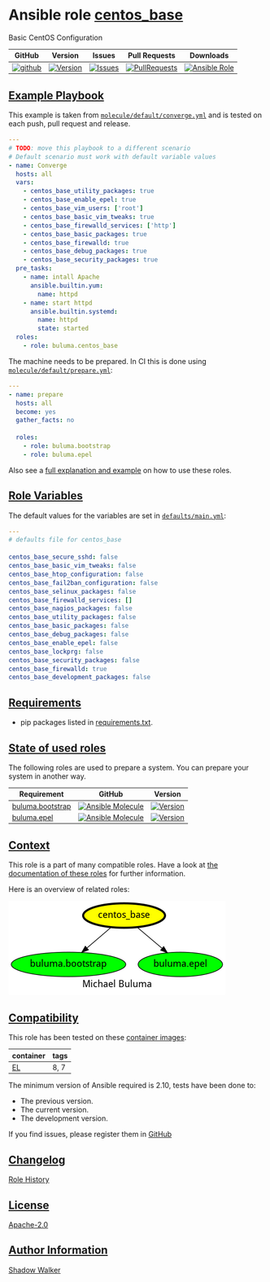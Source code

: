# Ansible role [centos_base](https://galaxy.ansible.com/ui/standalone/roles/buluma/centos_base/documentation)

Basic CentOS Configuration

|GitHub|Version|Issues|Pull Requests|Downloads|
|------|-------|------|-------------|---------|
|[![github](https://github.com/buluma/ansible-role-centos_base/actions/workflows/molecule.yml/badge.svg)](https://github.com/buluma/ansible-role-centos_base/actions/workflows/molecule.yml)|[![Version](https://img.shields.io/github/release/buluma/ansible-role-centos_base.svg)](https://github.com/buluma/ansible-role-centos_base/releases/)|[![Issues](https://img.shields.io/github/issues/buluma/ansible-role-centos_base.svg)](https://github.com/buluma/ansible-role-centos_base/issues/)|[![PullRequests](https://img.shields.io/github/issues-pr-closed-raw/buluma/ansible-role-centos_base.svg)](https://github.com/buluma/ansible-role-centos_base/pulls/)|[![Ansible Role](https://img.shields.io/ansible/role/d/buluma/centos_base)](https://galaxy.ansible.com/ui/standalone/roles/buluma/centos_base/documentation)|

## [Example Playbook](#example-playbook)

This example is taken from [`molecule/default/converge.yml`](https://github.com/buluma/ansible-role-centos_base/blob/master/molecule/default/converge.yml) and is tested on each push, pull request and release.

```yaml
---
# TODO: move this playbook to a different scenario
# Default scenario must work with default variable values
- name: Converge
  hosts: all
  vars:
    - centos_base_utility_packages: true
    - centos_base_enable_epel: true
    - centos_base_vim_users: ['root']
    - centos_base_basic_vim_tweaks: true
    - centos_base_firewalld_services: ['http']
    - centos_base_basic_packages: true
    - centos_base_firewalld: true
    - centos_base_debug_packages: true
    - centos_base_security_packages: true
  pre_tasks:
    - name: intall Apache
      ansible.builtin.yum:
        name: httpd
    - name: start httpd
      ansible.builtin.systemd:
        name: httpd
        state: started
  roles:
    - role: buluma.centos_base
```

The machine needs to be prepared. In CI this is done using [`molecule/default/prepare.yml`](https://github.com/buluma/ansible-role-centos_base/blob/master/molecule/default/prepare.yml):

```yaml
---
- name: prepare
  hosts: all
  become: yes
  gather_facts: no

  roles:
    - role: buluma.bootstrap
    - role: buluma.epel
```

Also see a [full explanation and example](https://buluma.github.io/how-to-use-these-roles.html) on how to use these roles.

## [Role Variables](#role-variables)

The default values for the variables are set in [`defaults/main.yml`](https://github.com/buluma/ansible-role-centos_base/blob/master/defaults/main.yml):

```yaml
---
# defaults file for centos_base

centos_base_secure_sshd: false
centos_base_basic_vim_tweaks: false
centos_base_htop_configuration: false
centos_base_fail2ban_configuration: false
centos_base_selinux_packages: false
centos_base_firewalld_services: []
centos_base_nagios_packages: false
centos_base_utility_packages: false
centos_base_basic_packages: false
centos_base_debug_packages: false
centos_base_enable_epel: false
centos_base_lockprg: false
centos_base_security_packages: false
centos_base_firewalld: true
centos_base_development_packages: false
```

## [Requirements](#requirements)

- pip packages listed in [requirements.txt](https://github.com/buluma/ansible-role-centos_base/blob/master/requirements.txt).

## [State of used roles](#state-of-used-roles)

The following roles are used to prepare a system. You can prepare your system in another way.

| Requirement | GitHub | Version |
|-------------|--------|--------|
|[buluma.bootstrap](https://galaxy.ansible.com/buluma/bootstrap)|[![Ansible Molecule](https://github.com/buluma/ansible-role-bootstrap/actions/workflows/molecule.yml/badge.svg)](https://github.com/buluma/ansible-role-bootstrap/actions/workflows/molecule.yml)|[![Version](https://img.shields.io/github/release/buluma/ansible-role-bootstrap.svg)](https://github.com/shadowwalker/ansible-role-bootstrap)|
|[buluma.epel](https://galaxy.ansible.com/buluma/epel)|[![Ansible Molecule](https://github.com/buluma/ansible-role-epel/actions/workflows/molecule.yml/badge.svg)](https://github.com/buluma/ansible-role-epel/actions/workflows/molecule.yml)|[![Version](https://img.shields.io/github/release/buluma/ansible-role-epel.svg)](https://github.com/shadowwalker/ansible-role-epel)|

## [Context](#context)

This role is a part of many compatible roles. Have a look at [the documentation of these roles](https://buluma.github.io/) for further information.

Here is an overview of related roles:

![dependencies](https://raw.githubusercontent.com/buluma/ansible-role-centos_base/png/requirements.png "Dependencies")

## [Compatibility](#compatibility)

This role has been tested on these [container images](https://hub.docker.com/u/buluma):

|container|tags|
|---------|----|
|[EL](https://hub.docker.com/r/buluma/enterpriselinux)|8, 7|

The minimum version of Ansible required is 2.10, tests have been done to:

- The previous version.
- The current version.
- The development version.

If you find issues, please register them in [GitHub](https://github.com/buluma/ansible-role-centos_base/issues)

## [Changelog](#changelog)

[Role History](https://github.com/buluma/ansible-role-centos_base/blob/master/CHANGELOG.md)

## [License](#license)

[Apache-2.0](https://github.com/buluma/ansible-role-centos_base/blob/master/LICENSE)

## [Author Information](#author-information)

[Shadow Walker](https://buluma.github.io/)

